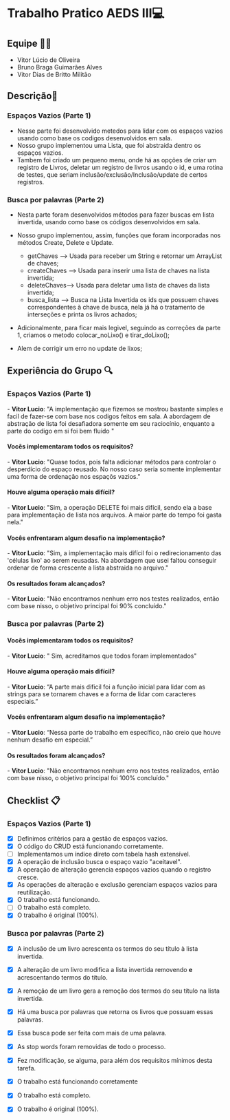 #  Trabalho Pratico AEDS III💻

##  Equipe 💂‍♂️

- Vitor Lúcio de Oliveira
- Bruno Braga Guimarães Alves
- Vitor Dias de Britto Militão


## Descrição📝 
### Espaços Vazios (Parte 1)
- Nesse parte foi desenvolvido metedos para lidar com os espaços vazios usando como base os codigos desenvolvidos em sala.
- Nosso grupo implementou uma Lista, que foi abstraida dentro os espaços vazios.
- Tambem foi criado um pequeno menu, onde há as opções de criar um registro de Livros, deletar um registro de livros usando o id, e uma rotina de testes, que seriam inclusão/exclusão/Inclusão/update de certos registros.

### Busca por palavras (Parte 2)
- Nesta parte foram desenvolvidos métodos para fazer buscas em lista invertida, usando como base os códigos desenvolvidos em sala.
- Nosso grupo implementou, assim, funções que foram incorporadas nos métodos Create, Delete e Update.

  - getChaves --> Usada para receber um String e retornar um ArrayList de chaves;
  - createChaves --> Usada para inserir uma lista de chaves na lista invertida;
  - deleteChaves--> Usada para deletar uma lista de chaves da lista invertida;
  - busca_lista --> Busca na Lista Invertida os ids que possuem chaves correspondentes à chave de busca, nela já há o tratamento de interseções e printa os livros achados;

- Adicionalmente, para ficar mais legivel, seguindo as correções da parte 1, criamos o metodo colocar_noLixo() e tirar_doLixo();
- Alem de corrigir um erro no update de lixos;

##  Experiência do Grupo 🔍

### Espaços Vazios (Parte 1)

\- **Vitor Lucio**: "A implementação que fizemos se mostrou bastante simples e facil de fazer-se com base nos codigos feitos em sala. A abordagem de abstração de lista foi desafiadora somente em seu raciocínio, enquanto a parte do codigo em si foi bem fluido "

####  Vocês implementaram todos os requisitos?

\- **Vitor Lucio**: "Quase todos, pois falta adicionar métodos para controlar o desperdício do espaço reusado. No nosso caso seria somente implementar uma forma de ordenação nos espaçõs vazios."

####  Houve alguma operação mais difícil?

\- **Vitor Lucio**: "Sim, a operação DELETE foi mais difícil, sendo ela a base para implementação de lista nos arquivos. A maior parte do tempo foi gasta nela."
  
####  Vocês enfrentaram algum desafio na implementação?
\- **Vitor Lucio**: "Sim, a implementação mais difícil foi o redirecionamento das 'células lixo' ao serem reusadas. Na abordagem que usei faltou conseguir ordenar de forma crescente a lista abstraida no arquivo."

#### Os resultados foram alcançados?
\- **Vitor Lucio**: "Não encontramos nenhum erro nos testes realizados, então com base nisso, o objetivo principal foi 90% concluído."

### Busca por palavras (Parte 2)

####  Vocês implementaram todos os requisitos?
\- **Vitor Lucio**: " Sim, acreditamos que todos foram implementados"

####  Houve alguma operação mais difícil?
\- **Vitor Lucio**: “A parte mais dificil foi a função inicial para lidar com as strings para se tornarem chaves e a forma de lidar com caracteres especiais.”

####  Vocês enfrentaram algum desafio na implementação?
\- **Vitor Lucio**: “Nessa parte do trabalho em específico, não creio que houve nenhum desafio em especial.”

#### Os resultados foram alcançados?
\- **Vitor Lucio**: "Não encontramos nenhum erro nos testes realizados, então com base nisso, o objetivo principal foi 100% concluído."

##  Checklist 📋

### Espaços Vazios (Parte 1)
- [X] Definimos critérios para a gestão de espaços vazios.
- [X] O código do CRUD está funcionando corretamente.
- [ ] Implementamos um índice direto com tabela hash extensível.
- [X] A operação de inclusão busca o espaço vazio "aceitavel".
- [X] A operação de alteração gerencia espaços vazios quando o registro cresce.
- [X] As operações de alteração e exclusão gerenciam espaços vazios para reutilização.
- [X] O trabalho está funcionando.
- [ ] O trabalho está completo.
- [X] O trabalho é original (100%).

### Busca por palavras (Parte 2)

- [X] A inclusão de um livro acrescenta os termos do seu título à lista invertida.
- [X] A alteração de um livro modifica a lista invertida removendo **e** acrescentando termos do título.
- [x] A remoção de um livro gera a remoção dos termos do seu título na lista invertida.
- [X] Há uma busca por palavras que retorna os livros que possuam essas palavras.
- [X] Essa busca pode ser feita com mais de uma palavra.
- [X] As stop words foram removidas de todo o processo.
- [x] Fez modificação, se alguma, para além dos requisitos mínimos desta tarefa.
- [x] O trabalho está funcionando corretamente
- [x] O trabalho está completo.
- [X] O trabalho é original (100%).


  
